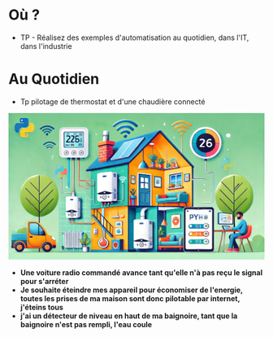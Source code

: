 <!-- .slide: data-state="nologo-slide" style="text-align: center" -->
# Où ?

* TP - Réalisez des exemples d'automatisation au quotidien, dans l'IT, dans l'industrie

<!-- .slide: data-state="nologo-slide" style="text-align: center" -->
# Au Quotidien 

* Tp pilotage de thermostat et d'une chaudière connecté

![pilotage chaudiere](images/pilotage_chaudiere.webp "pilotage chaudière") <!-- .element: width="100px" -->

* **Une voiture radio commandé avance tant qu'elle n'à pas reçu le signal pour s'arréter**
* **Je souhaite éteindre mes appareil pour économiser de l'energie, toutes les prises de ma maison sont donc pilotable par internet, j'éteins tous**
* **j'ai un détecteur de niveau en haut de ma baignoire, tant que la baignoire n'est pas rempli, l'eau coule**

